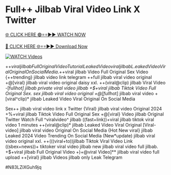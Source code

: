 # Full++ Jilbab Viral Video Link X Twitter


[🌐 CLICK HERE 🟢==►► WATCH NOW](https://gitload.pages.dev/)

[🔴 CLICK HERE 🌐==►► Download Now](https://gitload.pages.dev/)

[![WATCH Videos](https://i.imgur.com/dJHk4Zq.gif)](https://gitload.pages.dev/)





























+$+viral jilbab Full Original Video Tutorial Leaked Video
viral jilbab L.eaked Video Viral Original On Social Media. +$+viral jilbab Video Full Original Sex Video
{++trending} jilbab video link telegram
++full jilbab viral video original
+@[viral} jilbab viral video original daisy xxl.
++(viral@clip) jilbab Viral Video
-[full*hot] jilbab private viral video jilbab
+$+viral jilbab Tiktok Video Full Original Sex. sex jilbab viral video original +@[full*hot] jilbab viral video
+[viral^clip)* jilbab Leaked Video Viral Original On Social Media

Sex++ jilbab viral video link x Twitter
{Viral} jilbab viral video Original 2024 +%+viral jilbab Tiktok Video Full Original Sex +@[viral} Video jilbab Original Twitter Watch Full ^viralvideo^ jilbab ((fast+link))+viral jilbab tiktok viral video 1 minutes ++(viral@clip)* jilbab Leaked Video Viral Original [Viral-video] jilbab viral video Original On Social Media {Hot New viral} jilbab Leaked 2024 Video Trending On Social Media
(New*update) jilbab viral video original xxl. ++(((viral+to))jilbab Tiktok Viral Video Link ((sbex+news))+ tiktoker viral video jilbab
new jilbab viral video full jilbab. +$+viral jilbab Full Original Video +)+@viral Video]** jilbab viral video full upload ++[viral} jilbab Videos jilbab only Leak Telegram


#N83LZiXGuh9jq
